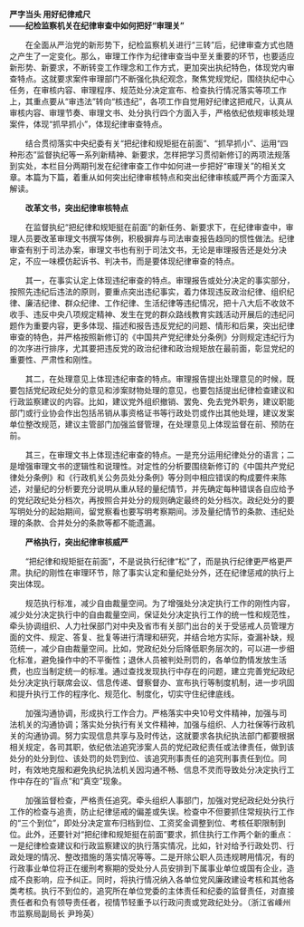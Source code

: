 **严字当头 用好纪律戒尺  
——纪检监察机关在纪律审查中如何把好“审理关”**

　　在全面从严治党的新形势下，纪检监察机关进行“三转”后，纪律审查方式也随之产生了一定变化。那么，审理工作作为纪律审查当中至关重要的环节，也要适应新形势、新要求，不断转变工作理念和工作方式，更加突出执纪特色，体现党内审查特点。这就要求案件审理部门不断强化执纪观念，聚焦党规党纪，围绕执纪中心任务，在审核内容、审理程序、规范处分决定宣布、检查执行情况落实等项工作上，其重点要从“审违法”转向“核违纪”，各项工作自觉用好纪律这把戒尺，认真从审核内容、审理节奏、审理文书、处分执行四个方面入手，严格依纪依规审核处理案件，体现“抓早抓小”，体现纪律审查特点。

　　结合贯彻落实中央纪委有关“把纪律和规矩挺在前面”、“抓早抓小”、运用“四种形态”监督执纪等一系列新精神、新要求，怎样把学习贯彻新修订的两项法规落到实处，本栏目分两期刊发在纪律审查工作中如何进一步把好“审理关”的相关文章。本篇为下篇，着重从如何突出纪律审核特点和突出纪律审核威严两个方面深入解读。

　　**改革文书，突出纪律审核特点**

　　在监督执纪“把纪律和规矩挺在前面”的新任务、新要求下，在纪律审查中，审理人员要改革审理文书撰写体例，积极摒弃与司法审查报告趋同的惯性做法。纪律审查有别于司法办案，审理文书也有别于司法文书，无论是审理报告还是处分决定，不应一味模仿起诉书、判决书，而是要体现纪律审查的特点。

　　其一，在事实认定上体现违纪审查的特点。审理报告或处分决定的事实部分，按照先违纪后违法的原则，要重点突出违纪事实，着力体现违反政治纪律、组织纪律、廉洁纪律、群众纪律、工作纪律、生活纪律等违纪情况，把十八大后不收敛不收手、违反中央八项规定精神、发生在党的群众路线教育实践活动开展后的违纪问题作为重要内容，更多体现、描述和报告违反党纪的问题、情形和后果，突出纪律审查的特色，并严格按照新修订的《中国共产党纪律处分条例》分则规定违纪行为的次序进行排序，尤其要把违反党的政治纪律和政治规矩放在最前面，彰显党纪的重要性、严肃性和刚性。

　　其二，在处理意见上体现违纪审查的特点。审理报告提出处理意见的时候，既要包括党纪政纪处分的意见和涉案财物处理的意见，也要包括提出纪律检查建议和行政监察建议的内容。比如，建议党外组织撤销、罢免、免去党外职务，建议职能部门或行业协会作出包括吊销从事资格证书等行政处罚或作出其他处理，建议发案单位整改规范，建议主管部门加强监督管理，在处理意见上体现监督在前、预防在前。

　　其三，在审理文书上体现违纪审查的特点。一是充分运用纪律处分的语言；二是增强审理文书的逻辑性和说理性。对定性的分析要围绕新修订的《中国共产党纪律处分条例》和《行政机关公务员处分条例》等分则中相应错误的构成要件来陈述，对量纪的分析要充分说明从重从轻的量纪情节，并先确定每种错误各自应给予的党纪政纪处分档次，再按照合并处分的规则确定最终的处分档次。政纪处分的要写明处分的起始期间，留党察看也要写明考察期间。涉及量纪情节的条款、违纪处理的条款、合并处分的条款等都不能遗漏。

　　**严格执行，突出纪律审核威严**

　　“把纪律和规矩挺在前面”，不是说执行纪律“松”了，而是执行纪律更严格更严肃。执纪的刚性在审理环节，除了事实认定和量纪处分外，还在纪律惩戒的执行上突出体现。

　　规范执行标准，减少自由裁量空间。为了增强处分决定执行工作的刚性内容，减少处分决定执行中的自由裁量空间，保证处分决定执行工作的统一性和规范性，牵头协调组织、人力社保部门对中央及省市有关部门出台的关于受惩戒人员管理方面的文件、规定、答复、批复等进行清理和研究，并结合地方实际，查漏补缺，规范统一，减少自由裁量空间。比如，党政纪处分后降低职务层次的，可以进一步细化标准，避免操作中的不平衡性；退休人员被判处刑罚的，各单位酌情发放生活费，也应当制定统一的标准。通过查找发现执行中存在的问题，建立完善党纪政纪处分决定执行联席会议、信息传递、督察督办、宣布执行等制度机制，进一步巩固和提升执行工作的程序化、规范化、制度化，切实守住纪律底线。

　　加强沟通协调，形成执行工作合力。严格落实中央10号文件精神，加强与司法机关的沟通协调；落实处分执行有关文件精神，加强与组织、人力社保等行政机关的沟通协调。努力实现信息共享与及时传达，这就要求各执纪执法部门都要根据相关规定，各司其职，依纪依法追究涉案人员的党纪政纪责任或法律责任，做到该处分的处分到位、该处罚的处罚到位、该追究刑事责任的追究刑事责任到位。同时，有效地克服和避免执纪执法机关因沟通不畅、信息不灵而导致处分决定执行工作中存在的“盲点”和“真空”现象。

　　加强监督检查，严格责任追究。牵头组织人事部门，加强对党纪政纪处分执行工作的检查与追责，防止纪律惩戒的偏差或失误。检查中不但要抓住常规执行工作的“三个到位”，即处分决定宣布归档到位、工资奖金调整到位、考核任职限制到位。此外，还要针对“把纪律和规矩挺在前面”要求，抓住执行工作两个新的重点：一是纪律检查建议和行政监察建议的执行落实情况，比如，针对给予行政处罚、行政处理的情况、整改措施的落实情况等等。二是开除公职人员违规聘用情况，有的行政事业单位将正在缓刑考察期的受处分人员安排到下属事业单位或国有企业，造成不良影响，应予纠正。同时，将执行情况纳入各单位党风廉政建设考核和其他各类考核。执行不到位的，追究所在单位党委的主体责任和纪委的监督责任，对直接责任者和负有领导责任者，视情节轻重予以行政问责或党政纪处分。（浙江省嵊州市监察局副局长 尹玲英）